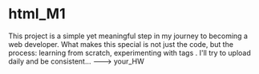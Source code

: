 # html_M1
This project is a simple yet meaningful step in my journey to becoming a web developer. What makes this special is not just the code, but the process: learning from scratch, experimenting with tags . I'll try to upload daily and be consistent...                                                                                 --->  your_HW           
